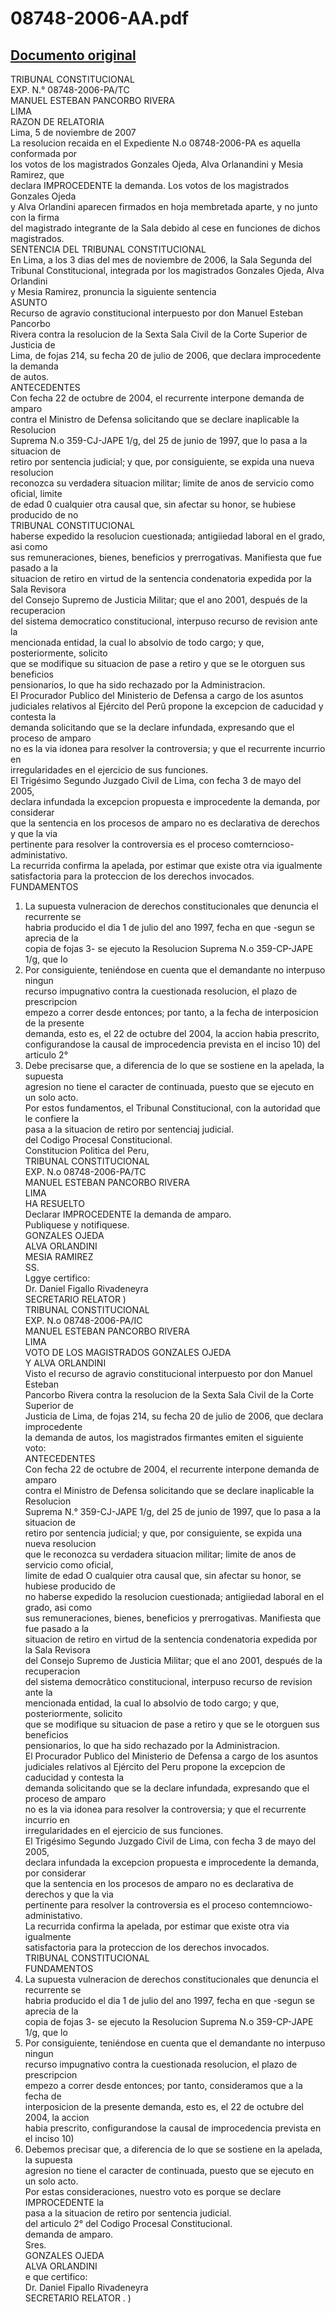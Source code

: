 
08748-2006-AA.pdf
=================
  
[Documento original](https://tc.gob.pe/jurisprudencia/2007/08748-2006-AA.pdf)  
---  
TRIBUNAL CONSTITUCIONAL  
EXP. N.° 08748-2006-PA/TC  
MANUEL ESTEBAN PANCORBO RIVERA  
LIMA  
RAZON DE RELATORIA  
Lima, 5 de noviembre de 2007  
La resolucion recaida en el Expediente N.o 08748-2006-PA es aquella conformada por  
los votos de los magistrados Gonzales Ojeda, Alva Orlanandini y Mesia Ramirez, que  
declara IMPROCEDENTE la demanda. Los votos de los magistrados Gonzales Ojeda  
y Alva Orlandini aparecen firmados en hoja membretada aparte, y no junto con la firma  
del magistrado integrante de la Sala debido al cese en funciones de dichos magistrados.  
SENTENCIA DEL TRIBUNAL CONSTITUCIONAL  
En Lima, a los 3 dias del mes de noviembre de 2006, la Sala Segunda del  
Tribunal Constitucional, integrada por los magistrados Gonzales Ojeda, Alva Orlandini  
y Mesia Ramirez, pronuncia la siguiente sentencia  
ASUNTO  
Recurso de agravio constitucional interpuesto por don Manuel Esteban Pancorbo  
Rivera contra la resolucion de la Sexta Sala Civil de la Corte Superior de Justicia de  
Lima, de fojas 214, su fecha 20 de julio de 2006, que declara improcedente la demanda  
de autos.  
ANTECEDENTES  
Con fecha 22 de octubre de 2004, el recurrente interpone demanda de amparo  
contra el Ministro de Defensa solicitando que se declare inaplicable la Resolucion  
Suprema N.o 359-CJ-JAPE 1/g, del 25 de junio de 1997, que lo pasa a la situacion de  
retiro por sentencia judicial; y que, por consiguiente, se expida una nueva resolucion  
reconozca su verdadera situacion militar; limite de anos de servicio como oficial, limite  
de edad 0 cualquier otra causal que, sin afectar su honor, se hubiese producido de no  
TRIBUNAL CONSTITUCIONAL  
haberse expedido la resolucion cuestionada; antigiiedad laboral en el grado, asi como  
sus remuneraciones, bienes, beneficios y prerrogativas. Manifiesta que fue pasado a la  
situacion de retiro en virtud de la sentencia condenatoria expedida por la Sala Revisora  
del Consejo Supremo de Justicia Militar; que el ano 2001, después de la recuperacion  
del sistema democratico constitucional, interpuso recurso de revision ante la  
mencionada entidad, la cual lo absolvio de todo cargo; y que, posteriormente, solicito  
que se modifique su situacion de pase a retiro y que se le otorguen sus beneficios  
pensionarios, lo que ha sido rechazado por la Administracion.  
El Procurador Publico del Ministerio de Defensa a cargo de los asuntos  
judiciales relativos al Ejército del Perû propone la excepcion de caducidad y contesta la  
demanda solicitando que se la declare infundada, expresando que el proceso de amparo  
no es la via idonea para resolver la controversia; y que el recurrente incurrio en  
irregularidades en el ejercicio de sus funciones.  
El Trigésimo Segundo Juzgado Civil de Lima, con fecha 3 de mayo del 2005,  
declara infundada la excepcion propuesta e improcedente la demanda, por considerar  
que la sentencia en los procesos de amparo no es declarativa de derechos y que la via  
pertinente para resolver la controversia es el proceso comterncioso-administativo.  
La recurrida confirma la apelada, por estimar que existe otra via igualmente  
satisfactoria para la proteccion de los derechos invocados.  
FUNDAMENTOS  
1. La supuesta vulneracion de derechos constitucionales que denuncia el recurrente se  
habria producido el dia 1 de julio del ano 1997, fecha en que -segun se aprecia de la  
copia de fojas 3- se ejecuto la Resolucion Suprema N.o 359-CP-JAPE 1/g, que lo  
2. Por consiguiente, teniéndose en cuenta que el demandante no interpuso ningun  
recurso impugnativo contra la cuestionada resolucion, el plazo de prescripcion  
empezo a correr desde entonces; por tanto, a la fecha de interposicion de la presente  
demanda, esto es, el 22 de octubre del 2004, la accion habia prescrito,  
configurandose la causal de improcedencia prevista en el inciso 10) del articulo 2°  
3. Debe precisarse que, a diferencia de lo que se sostiene en la apelada, la supuesta  
agresion no tiene el caracter de continuada, puesto que se ejecuto en un solo acto.  
Por estos fundamentos, el Tribunal Constitucional, con la autoridad que le confiere la  
pasa a la situacion de retiro por sentenciaj judicial.  
del Codigo Procesal Constitucional.  
Constitucion Politica del Peru,  
TRIBUNAL CONSTITUCIONAL  
EXP. N.o 08748-2006-PA/TC  
MANUEL ESTEBAN PANCORBO RIVERA  
LIMA  
HA RESUELTO  
Declarar IMPROCEDENTE la demanda de amparo.  
Publiquese y notifiquese.  
GONZALES OJEDA  
ALVA ORLANDINI  
MESIA RAMIREZ  
SS.  
Lggye certifico:  
Dr. Daniel Figallo Rivadeneyra  
SECRETARIO RELATOR )  
TRIBUNAL CONSTITUCIONAL  
EXP. N.o 08748-2006-PA/IC  
MANUEL ESTEBAN PANCORBO RIVERA  
LIMA  
VOTO DE LOS MAGISTRADOS GONZALES OJEDA  
Y ALVA ORLANDINI  
Visto el recurso de agravio constitucional interpuesto por don Manuel Esteban  
Pancorbo Rivera contra la resolucion de la Sexta Sala Civil de la Corte Superior de  
Justicia de Lima, de fojas 214, su fecha 20 de julio de 2006, que declara improcedente  
la demanda de autos, los magistrados firmantes emiten el siguiente voto:  
ANTECEDENTES  
Con fecha 22 de octubre de 2004, el recurrente interpone demanda de amparo  
contra el Ministro de Defensa solicitando que se declare inaplicable la Resolucion  
Suprema N.° 359-CJ-JAPE 1/g, del 25 de junio de 1997, que lo pasa a la situacion de  
retiro por sentencia judicial; y que, por consiguiente, se expida una nueva resolucion  
que le reconozca su verdadera situacion militar; limite de anos de servicio como oficial,  
limite de edad O cualquier otra causal que, sin afectar su honor, se hubiese producido de  
no haberse expedido la resolucion cuestionada; antigiiedad laboral en el grado, asi como  
sus remuneraciones, bienes, beneficios y prerrogativas. Manifiesta que fue pasado a la  
situacion de retiro en virtud de la sentencia condenatoria expedida por la Sala Revisora  
del Consejo Supremo de Justicia Militar; que el ano 2001, después de la recuperacion  
del sistema democrâtico constitucional, interpuso recurso de revision ante la  
mencionada entidad, la cual lo absolvio de todo cargo; y que, posteriormente, solicito  
que se modifique su situacion de pase a retiro y que se le otorguen sus beneficios  
pensionarios, lo que ha sido rechazado por la Administracion.  
El Procurador Publico del Ministerio de Defensa a cargo de los asuntos  
judiciales relativos al Ejército del Peru propone la excepcion de caducidad y contesta la  
demanda solicitando que se la declare infundada, expresando que el proceso de amparo  
no es la via idonea para resolver la controversia; y que el recurrente incurrio en  
irregularidades en el ejercicio de sus funciones.  
El Trigésimo Segundo Juzgado Civil de Lima, con fecha 3 de mayo del 2005,  
declara infundada la excepcion propuesta e improcedente la demanda, por considerar  
que la sentencia en los procesos de amparo no es declarativa de derechos y que la via  
pertinente para resolver la controversia es el proceso contemnciowo-administativo.  
La recurrida confirma la apelada, por estimar que existe otra via igualmente  
satisfactoria para la proteccion de los derechos invocados.  
TRIBUNAL CONSTITUCIONAL  
FUNDAMENTOS  
1. La supuesta vulneracion de derechos constitucionales que denuncia el recurrente se  
habria producido el dia 1 de julio del ano 1997, fecha en que -segun se aprecia de la  
copia de fojas 3- se ejecuto la Resolucion Suprema N.o 359-CP-JAPE 1/g, que lo  
2. Por consiguiente, teniéndose en cuenta que el demandante no interpuso ningun  
recurso impugnativo contra la cuestionada resolucion, el plazo de prescripcion  
empezo a correr desde entonces; por tanto, consideramos que a la fecha de  
interposicion de la presente demanda, esto es, el 22 de octubre del 2004, la accion  
habia prescrito, configurandose la causal de improcedencia prevista en el inciso 10)  
3. Debemos precisar que, a diferencia de lo que se sostiene en la apelada, la supuesta  
agresion no tiene el caracter de continuada, puesto que se ejecuto en un solo acto.  
Por estas consideraciones, nuestro voto es porque se declare IMPROCEDENTE la  
pasa a la situacion de retiro por sentencia judicial.  
del articulo 2° del Codigo Procesal Constitucional.  
demanda de amparo.  
Sres.  
GONZALES OJEDA  
ALVA ORLANDINI  
e que certifico:  
Dr. Daniel Fipallo Rivadeneyra  
SECRETARIO RELATOR . )